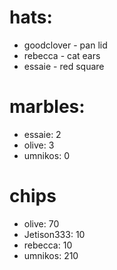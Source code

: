 # hats:
- goodclover - pan lid
- rebecca - cat ears
- essaie - red square

# marbles:
- essaie: 2
- olive: 3
- umnikos: 0

# chips
- olive: 70
- Jetison333: 10
- rebecca: 10
- umnikos: 210